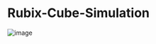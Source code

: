 # Rubix-Cube-Simulation
![image](https://github.com/smriti172003/Rubix-Cube-Simulation/assets/110845365/d63e38c5-5269-4376-8d8e-4393b6b1891c)
